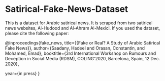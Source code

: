 # Satirical-Fake-News-Dataset

This is a dataset for Arabic satirical news. It is scraped from two satirical news websites, Al-Hudood and Al-Ahram Al-Mexici. If you used the dataset, please cite the following paper:




@inproceedings{fake_news,
  title={{Fake or Real? A Study of Arabic Satirical Fake News}},
  author={Saadany, Hadeel and Orasan, Constantin, and Mohamed, Emad},
  booktitle={3rd International Workshop on Rumours and Deception in Social Media (RDSM), COLING'2020, Barcelona, Spain, 12 Dec. 2020},
  
  year={in press}
}
